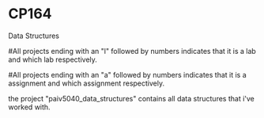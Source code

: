 # CP164
Data Structures

#All projects ending with an "l" followed by numbers indicates that it is a lab and which lab respectively.

#All projects ending with an "a" followed by numbers indicates that it is a assignment and which assignment respectively.

the project "paiv5040_data_structures" contains all data structures that i've worked with.
